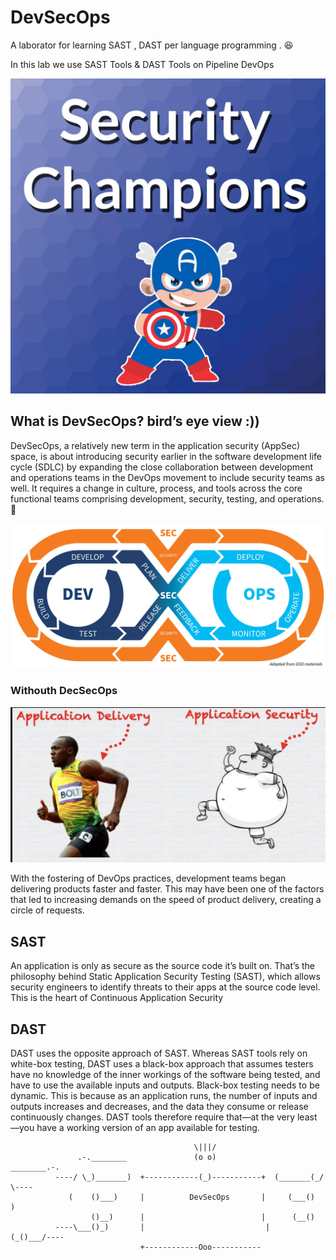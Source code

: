 # DevSecOps

A laborator for learning SAST , DAST per language programming . 😆

In this lab we use SAST Tools & DAST Tools on Pipeline DevOps

![Getting Started](sc.png)


## What is DevSecOps? bird’s eye view :))

DevSecOps, a relatively new term in the application security (AppSec) space, is about introducing security earlier in the software development life cycle (SDLC) by expanding the close collaboration between development and operations teams in the DevOps movement to include security teams as well. It requires a change in culture, process, and tools across the core functional teams comprising development, security, testing, and operations. 🚀

![Getting Started](33.png)

### Withouth DecSecOps ###

![Getting Started](31.png)

With the fostering of DevOps practices, development teams began delivering products faster and faster. This may have been one of the factors that led to increasing demands on the speed of product delivery, creating a circle of requests.

## SAST 

An application is only as secure as the source code it’s built on. That’s the philosophy behind Static Application Security Testing (SAST), which allows security engineers to identify threats to their apps at the source code level. This is the heart of Continuous Application Security


## DAST 

 DAST uses the opposite approach of SAST. Whereas SAST tools rely on white-box testing, DAST uses a black-box approach that assumes testers have no knowledge of the inner workings of the software being tested, and have to use the available inputs and outputs. Black-box testing needs to be dynamic. This is because as an application runs, the number of inputs and outputs increases and decreases, and the data they consume or release continuously changes. DAST tools therefore require that—at the very least—you have a working version of an app available for testing.

 


                                	         \|||/                                               
                   .-.________               (o o)              ________.-.                    
              ----/ \_)_______)  +------------(_)-----------+  (_______(_/ \----               
                 (    ()___)     |          DevSecOps       |     (___()     )                  
                      ()__)      |                          |      (__()                        
              ----\___()_)       |	                         |       (_()___/----                
                                 +------------Ooo-----------

 